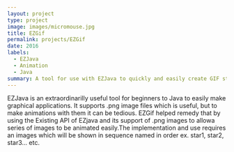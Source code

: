 ```yaml
---
layout: project
type: project
image: images/micromouse.jpg
title: EZGif
permalink: projects/EZGif
date: 2016
labels:
  - EZJava
  - Animation
  - Java
summary: A tool for use with EZJava to quickly and easily create GIF style animations.
---
```


EZJava is an extraordinarilly useful tool for beginners to Java to easily make graphical applications. It supports .png
image files which is useful, but to make animations with them it can be tedious. EZGif helped remedy that by using the
Existing API of EZjava and its support of .png images to allowa series of images to be animated easily.The 
implementation and use requires an images which will be shown in sequence named in order ex. star1, star2, star3... etc.




